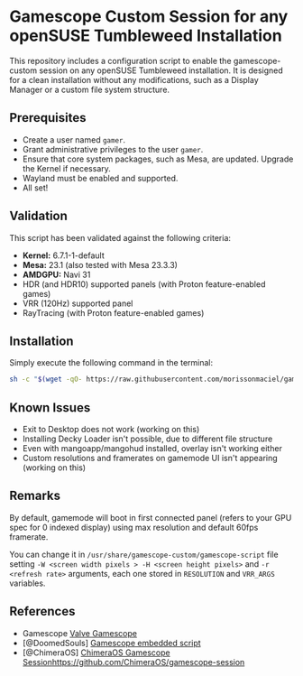 # Gamescope Custom Session for any openSUSE Tumbleweed Installation

This repository includes a configuration script to enable the gamescope-custom session on any openSUSE Tumbleweed installation. It is designed for a clean installation without any modifications, such as a Display Manager or a custom file system structure.

## Prerequisites
- Create a user named `gamer`.
- Grant administrative privileges to the user `gamer`.
- Ensure that core system packages, such as Mesa, are updated. Upgrade the Kernel if necessary.
- Wayland must be enabled and supported.
- All set!

## Validation
This script has been validated against the following criteria:
- **Kernel:** 6.7.1-1-default
- **Mesa:** 23.1 (also tested with Mesa 23.3.3)
- **AMDGPU:** Navi 31
- HDR (and HDR10) supported panels (with Proton feature-enabled games)
- VRR (120Hz) supported panel
- RayTracing (with Proton feature-enabled games)

## Installation
Simply execute the following command in the terminal:

```bash
sh -c "$(wget -qO- https://raw.githubusercontent.com/morissonmaciel/gamescope-session/main/configure-gamescope.script)"
```

## Known Issues
- Exit to Desktop does not work (working on this)
- Installing Decky Loader isn't possible, due to different file structure
- Even with mangoapp/mangohud installed, overlay isn't working either
- Custom resolutions and framerates on gamemode UI isn't appearing (working on this)

## Remarks
By default, gamemode will boot in first connected panel (refers to your GPU spec for 0 indexed display) using max resolution and default 60fps framerate.

You can change it in `/usr/share/gamescope-custom/gamescope-script` file setting `-W <screen width pixels > -H <screen height pixels>` and `-r <refresh rate>` arguments, each one stored in `RESOLUTION` and `VRR_ARGS` variables.

## References
- Gamescope [Valve Gamescope](https://github.com/ValveSoftware/gamescope)
- [@DoomedSouls] [Gamescope embedded script](https://gist.github.com/DoomedSouls/e4015dffc08963a57c6adf3066f5a486)
- [@ChimeraOS] [ChimeraOS Gamescope Session]()https://github.com/ChimeraOS/gamescope-session
